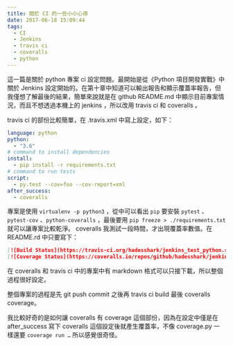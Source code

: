 ```yaml
---
title: 關於 CI 的一些小小心得
date: 2017-06-18 15:09:44
tags:
  - CI
  - Jenkins
  - travis ci
  - coveralls
  - python
---
```


這一篇是關於 python 專案 ci 設定問題。最開始是從《Python 項目開發實戰》中關於 Jenkins 設定開始的。在第十章中知道可以輸出報告和顯示覆蓋率報告，但我僅想了解最後的結果，簡單來說就是在 github README.md 中顯示目前專案情況，而且不想透過本機上的 jenkins ，所以改用 travis ci 和 coveralls 。

travis ci 的部份比較簡單，在 .travis.xml 中寫上設定，如下：

```yaml
language: python
python:
  - "3.6"
# command to install dependencies
install:
  - pip install -r requirements.txt
# command to run tests
script:
  - py.test --cov=foo --cov-report=xml
after_success:
  - coveralls
```



專案是使用 `virtualenv -p python3` ，從中可以看出 `pip` 要安裝 `pytest` 、 `pytest-cov` 、`python-coveralls` ，最後要用 `pip freeze > ./requirements.txt` 就可以讓專案比較乾淨。 coveralls 我測試一段時間，才出現覆蓋率數值。在 README.rd 中只要寫下：

```markdown
[![Build Status](https://travis-ci.org/hadesshark/jenkins_test_python.svg?branch=master)](https://travis-ci.org/hadesshark/jenkins_test_python)
[![Coverage Status](https://coveralls.io/repos/github/hadesshark/jenkins_test_python/badge.svg?branch=master)](https://coveralls.io/github/hadesshark/jenkins_test_python?branch=master)
```

在 coveralls 和 travis ci 中的專案中有 markdown 格式可以只接下載，所以整個過程很好設定。

整個專案的過程是先 git push commit 之後再 travis ci build 最後 coveralls coverage。

我比較好奇的是如何讓 coveralls 有 coverage 這個部份，因為在設定中僅是在 after_success 寫下 coveralls 這個設定後就產生覆蓋率，不像 coverage.py 一樣還要 `coverage run …` 所以感覺很奇怪。
